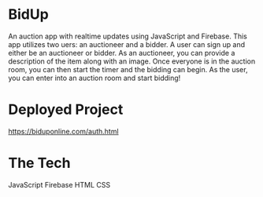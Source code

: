 # BidUp

An auction app with realtime updates using JavaScript and Firebase. This app utilizes two uers: an auctioneer and a bidder. A user can sign up and either be an auctioneer or bidder. As an auctioneer, you can provide a description of the item along with an image. Once everyone is in the auction room, you can then start the timer and the bidding can begin. As the user, you can enter into an auction room and start bidding!

# Deployed Project
https://biduponline.com/auth.html

# The Tech

JavaScript
Firebase
HTML
CSS
